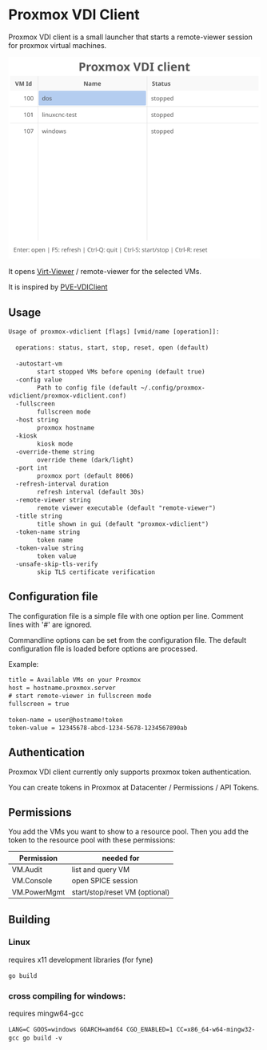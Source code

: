 # Proxmox VDI Client

Proxmox VDI client is a small launcher that starts a remote-viewer session for proxmox virtual machines.

![Screenshot](screenshot.png)


It opens [Virt-Viewer](https://www.spice-space.org/download.html) / remote-viewer for the selected VMs.

It is inspired by [PVE-VDIClient](https://github.com/joshpatten/PVE-VDIClient)

## Usage

```
Usage of proxmox-vdiclient [flags] [vmid/name [operation]]:

  operations: status, start, stop, reset, open (default)

  -autostart-vm
    	start stopped VMs before opening (default true)
  -config value
    	Path to config file (default ~/.config/proxmox-vdiclient/proxmox-vdiclient.conf)
  -fullscreen
    	fullscreen mode
  -host string
    	proxmox hostname
  -kiosk
    	kiosk mode
  -override-theme string
    	override theme (dark/light)
  -port int
    	proxmox port (default 8006)
  -refresh-interval duration
    	refresh interval (default 30s)
  -remote-viewer string
    	remote viewer executable (default "remote-viewer")
  -title string
    	title shown in gui (default "proxmox-vdiclient")
  -token-name string
    	token name
  -token-value string
    	token value
  -unsafe-skip-tls-verify
    	skip TLS certificate verification
```

## Configuration file

The configuration file is a simple file with one option per line. Comment lines with '#' are ignored.

Commandline options can be set from the configuration file.
The default configuration file is loaded before options are processed.

Example:
```
title = Available VMs on your Proxmox
host = hostname.proxmox.server
# start remote-viewer in fullscreen mode
fullscreen = true

token-name = user@hostname!token
token-value = 12345678-abcd-1234-5678-1234567890ab
```

## Authentication

Proxmox VDI client currently only supports proxmox token authentication.

You can create tokens in Proxmox at Datacenter / Permissions / API Tokens.

## Permissions

You add the VMs you want to show to a resource pool. Then you add the token to the resource pool with these permissions:

| Permission   | needed for                     |
|--------------|--------------------------------|
| VM.Audit     | list and query VM              |
| VM.Console   | open SPICE session             |
| VM.PowerMgmt | start/stop/reset VM (optional) |



## Building


### Linux

requires x11 development libraries (for fyne)

`go build`

### cross compiling for windows:

requires mingw64-gcc

`LANG=C GOOS=windows GOARCH=amd64 CGO_ENABLED=1 CC=x86_64-w64-mingw32-gcc go build -v`
